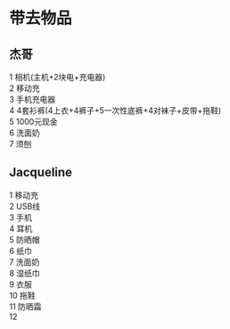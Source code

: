 # 带去物品
## 杰哥
1 相机(主机+2块电+充电器)<br>
2 移动充<br>
3 手机充电器<br>
4 4套衫裤(4上衣+4裤子+5一次性底裤+4对袜子+皮带+拖鞋)<br>
5 1000元现金<br>
6 洗面奶<br>
7 须刨<br>
## Jacqueline
1 移动充<br>
2 USB线<br>
3 手机<br>
4 耳机<br>
5 防晒帽<br>
6 纸巾<br>
7 洗面奶<br>
8 湿纸巾<br>
9 衣服<br>
10 拖鞋<br>
11 防晒霜<br>
12 


